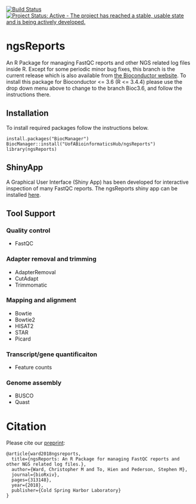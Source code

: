 
[![Build Status](https://travis-ci.org/UofABioinformaticsHub/ngsReports.svg?branch=master)](https://travis-ci.org/UofABioinformaticsHub/ngsReports.svg?branch=master)
[![Project Status: Active - The project has reached a stable, usable state and is being actively developed.](http://www.repostatus.org/badges/latest/active.svg)](http://www.repostatus.org/#active)


# ngsReports

An R Package for managing FastQC reports and other NGS related log files inside R.
Except for some periodic minor bug fixes, this branch is the current release which is also available from [the Bioconductor website](https://bioconductor.org/packages/release/bioc/html/ngsReports.html).
To install this package for Bioconductor <= 3.6 (R <= 3.4.4) please use the drop down menu above to change to the branch Bioc3.6, and follow the instructions there.

## Installation

To install required packages follow the instructions below.

```
install.packages("BiocManager")
BiocManager::install("UofABioinformaticsHub/ngsReports")
library(ngsReports)
```

## ShinyApp

A Graphical User Interface (Shiny App) has been developed for interactive inspection of many FastQC reports. The ngsReports shiny app can be installed [here](https://github.com/UofABioinformaticsHub/shinyNgsReports).

## Tool Support
### Quality control
- FastQC
### Adapter removal and trimming
- AdapterRemoval
- CutAdapt
- Trimmomatic
### Mapping and alignment 
- Bowtie
- Bowtie2
- HISAT2
- STAR
- Picard
### Transcript/gene quantificaiton
- Feature counts
### Genome assembly
- BUSCO
- Quast

# Citation 

Please cite our [preprint](https://www.biorxiv.org/content/early/2018/05/02/313148):

```
@article{ward2018ngsreports,
  title={ngsReports: An R Package for managing FastQC reports and other NGS related log files.},
  author={Ward, Christopher M and To, Hien and Pederson, Stephen M},
  journal={bioRxiv},
  pages={313148},
  year={2018},
  publisher={Cold Spring Harbor Laboratory}
}
```
